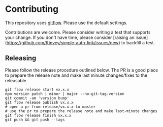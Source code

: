 # Contributing

This repository uses [gitflow](https://github.com/nvie/gitflow). Please use the
default settings.

Contributions are welcome. Please consider writing a test that supports your
change. If you don't have time, please consider [raising an issue]
(https://github.com/Kinvey/simple-auth-link/issues/new) to backfill a test.

## Releasing

Please follow the release procedure outlined below. The PR is a good place to
prepare the release note and make last minute changes/fixes to the releasable.

```
git flow release start vx.x.x
npm version patch | minor | major --no-git-tag-version
git commit -am 'version bump'
git flow release publish vx.x.x
# open a pr from release/vx.x.x to master
# use the pr to prepare the release note and make last-minute changes
git flow release finish vx.x.x
git push && git push --tags
```

